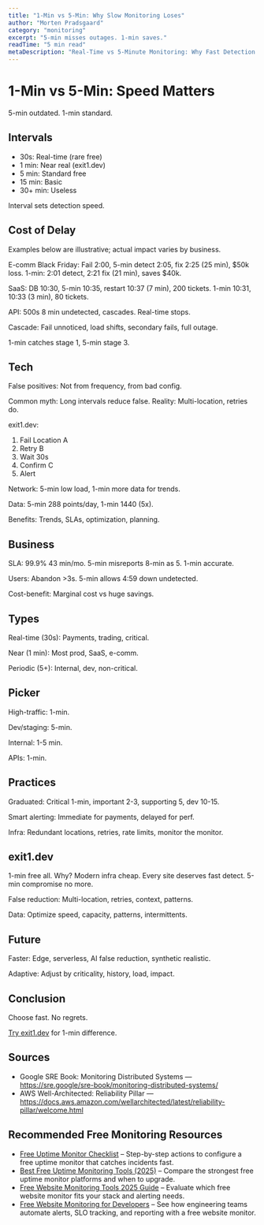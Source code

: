 ```yaml
---
title: "1-Min vs 5-Min: Why Slow Monitoring Loses"
author: "Morten Pradsgaard"
category: "monitoring"
excerpt: "5-min misses outages. 1-min saves."
readTime: "5 min read"
metaDescription: "Real-Time vs 5-Minute Monitoring: Why Fast Detection Saves Money - Compare 1-minute vs 5-minute monitoring intervals, learn why speed matters for uptime, and choose the right monitoring frequency."
---
```


# 1-Min vs 5-Min: Speed Matters

5-min outdated. 1-min standard.

## Intervals

- 30s: Real-time (rare free)
- 1 min: Near real (exit1.dev)
- 5 min: Standard free
- 15 min: Basic
- 30+ min: Useless

Interval sets detection speed.

## Cost of Delay

Examples below are illustrative; actual impact varies by business.

E-comm Black Friday: Fail 2:00, 5-min detect 2:05, fix 2:25 (25 min), $50k loss. 1-min: 2:01 detect, 2:21 fix (21 min), saves $40k.

SaaS: DB 10:30, 5-min 10:35, restart 10:37 (7 min), 200 tickets. 1-min 10:31, 10:33 (3 min), 80 tickets.

API: 500s 8 min undetected, cascades. Real-time stops.

Cascade: Fail unnoticed, load shifts, secondary fails, full outage.

1-min catches stage 1, 5-min stage 3.

## Tech

False positives: Not from frequency, from bad config.

Common myth: Long intervals reduce false. Reality: Multi-location, retries do.

exit1.dev:
1. Fail Location A
2. Retry B
3. Wait 30s
4. Confirm C
5. Alert

Network: 5-min low load, 1-min more data for trends.

Data: 5-min 288 points/day, 1-min 1440 (5x).

Benefits: Trends, SLAs, optimization, planning.

## Business

SLA: 99.9% 43 min/mo. 5-min misreports 8-min as 5. 1-min accurate.

Users: Abandon >3s. 5-min allows 4:59 down undetected.

Cost-benefit: Marginal cost vs huge savings.

## Types

Real-time (30s): Payments, trading, critical.

Near (1 min): Most prod, SaaS, e-comm.

Periodic (5+): Internal, dev, non-critical.

## Picker

High-traffic: 1-min.

Dev/staging: 5-min.

Internal: 1-5 min.

APIs: 1-min.

## Practices

Graduated: Critical 1-min, important 2-3, supporting 5, dev 10-15.

Smart alerting: Immediate for payments, delayed for perf.

Infra: Redundant locations, retries, rate limits, monitor the monitor.

## exit1.dev

1-min free all. Why? Modern infra cheap. Every site deserves fast detect. 5-min compromise no more.

False reduction: Multi-location, retries, context, patterns.

Data: Optimize speed, capacity, patterns, intermittents.

## Future

Faster: Edge, serverless, AI false reduction, synthetic realistic.

Adaptive: Adjust by criticality, history, load, impact.

## Conclusion

Choose fast. No regrets.

[Try exit1.dev](https://app.exit1.dev/) for 1-min difference.

## Sources

- Google SRE Book: Monitoring Distributed Systems — https://sre.google/sre-book/monitoring-distributed-systems/
- AWS Well-Architected: Reliability Pillar — https://docs.aws.amazon.com/wellarchitected/latest/reliability-pillar/welcome.html

## Recommended Free Monitoring Resources

- [Free Uptime Monitor Checklist](/blog/free-uptime-monitor-checklist) – Step-by-step actions to configure a free uptime monitor that catches incidents fast.
- [Best Free Uptime Monitoring Tools (2025)](/blog/best-free-uptime-monitoring-tools) – Compare the strongest free uptime monitor platforms and when to upgrade.
- [Free Website Monitoring Tools 2025 Guide](/blog/free-website-monitoring-tools-2025) – Evaluate which free website monitor fits your stack and alerting needs.
- [Free Website Monitoring for Developers](/blog/free-website-monitoring-for-developers) – See how engineering teams automate alerts, SLO tracking, and reporting with a free website monitor.

